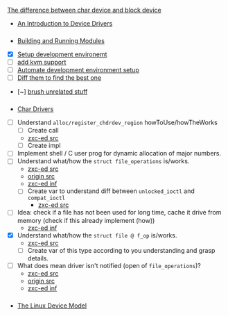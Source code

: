 [The difference between char device and block device](lines/b18f33328e0f4b26d3a78e7e81b8d9e4427cc43da706e14fae25aebec7581862)

- [An Introduction to Device Drivers](M0Bah.md)

### 
- [Building and Running Modules](uMc0D.md)
- [x] [Setup development environemt](mods/setup/setup.md)
- [ ] [add kvm support](NONE)
- [ ] [Automate development environment setup](mods/setup/setup.sh)
- [ ] [Diff them to find the best one](NONE)
- [~] [brush unrelated stuff](mods/hello/hello.c)

### 

- [Char Drivers](Su0UD.md)
- [ ] Understand `alloc/register_chdrdev_region` howToUse/howTheWorks
	- [ ] Create call
	- [zxc-ed src](mods/scull/chd1.c#scull_init-DEF-b)
	- [ ] Create impl
- [ ] Implement shell / C user prog for dynamic allocation of major numbers.
- [ ] Understand what/how the `struct file_operations` is/works.
	- [zxc-ed src](types/file_operations.h)
	- [origin src](../q7XrZ/include/linux/fs.h#file_operations-tDEF)
	- [zxc-ed inf](Su0UD.md#file-operations)
	- [ ] Create var to understand diff between `unlocked_ioctl` and `compat_ioctl`
		- [zxc-ed src](mods/scull/chd1.c#scull_fops-SET)
- [ ] Idea: check if a file has not been used for long time, cache it drive from memory (check if this already implement (how))
	- [zxc-ed inf](Su0UD.md#d74c77bf5b4cc61372c8a1035f6185b03e9f614c389e9ad20357f61e3ad2aab0)
- [x] Understand what/how the `struct file @ f_op` is/works.
	- [zxc-ed src](types/file.h#file-tDEF-f_op)
	- [ ] Create var of this type according to you understanding and grasp details.
- [ ] What does mean driver isn't notified (open of `file_operations`)?
	- [zxc-ed src](types/file_operations.h)
	- [origin src](/linux/include/linux/fs.h)
	- [zxc-ed inf](Su0UD.md#file_operations-DEF)

### 
- [The Linux Device Model](gK9vS.md)
